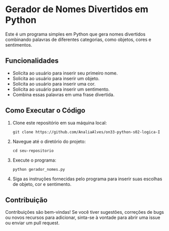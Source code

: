 # Gerador de Nomes Divertidos em Python

Este é um programa simples em Python que gera nomes divertidos combinando palavras de diferentes categorias, como objetos, cores e sentimentos.

## Funcionalidades

- Solicita ao usuário para inserir seu primeiro nome.
- Solicita ao usuário para inserir um objeto.
- Solicita ao usuário para inserir uma cor.
- Solicita ao usuário para inserir um sentimento.
- Combina essas palavras em uma frase divertida.

## Como Executar o Código

1. Clone este repositório em sua máquina local:

    ```
    git clone https://github.com/AnaliaAlves/on33-python-s02-logica-I
    ```

2. Navegue até o diretório do projeto:

    ```
    cd seu-repositorio
    ```

3. Execute o programa:

    ```
    python gerador_nomes.py
    ```

4. Siga as instruções fornecidas pelo programa para inserir suas escolhas de objeto, cor e sentimento.

## Contribuição

Contribuições são bem-vindas! Se você tiver sugestões, correções de bugs ou novos recursos para adicionar, sinta-se à vontade para abrir uma issue ou enviar um pull request.
